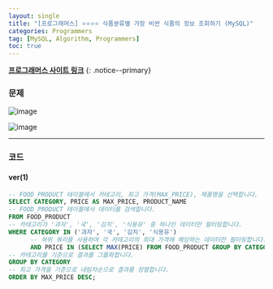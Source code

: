 ```yaml
---
layout: single
title: "[프로그래머스] ⭐⭐⭐⭐ 식품분류별 가장 비싼 식품의 정보 조회하기 (MySQL)"
categories: Programmers
tag: [MySQL, Algorithm, Programmers]
toc: true
---
```


**[프로그래머스 사이트 링크](<https://school.programmers.co.kr/learn/courses/30/lessons/131116>)**
{: .notice--primary}

### 문제

![image](https://github.com/mgskko/Algorithm/assets/100071667/12e9580a-e8c4-4b9b-8b4f-9a35033509aa)

![image](https://github.com/mgskko/Algorithm/assets/100071667/cc91d845-75f1-40ca-9617-6943d457093e)

---

### 코드

#### ver(1)

```sql
-- FOOD_PRODUCT 테이블에서 카테고리, 최고 가격(MAX_PRICE), 제품명을 선택합니다.
SELECT CATEGORY, PRICE AS MAX_PRICE, PRODUCT_NAME
-- FOOD_PRODUCT 테이블에서 데이터를 검색합니다.
FROM FOOD_PRODUCT
-- 카테고리가 '과자', '국', '김치', '식용유' 중 하나인 데이터만 필터링합니다.
WHERE CATEGORY IN ('과자', '국', '김치', '식용유') 
      -- 하위 쿼리를 사용하여 각 카테고리의 최대 가격에 해당하는 데이터만 필터링합니다.
      AND PRICE IN (SELECT MAX(PRICE) FROM FOOD_PRODUCT GROUP BY CATEGORY)
-- 카테고리를 기준으로 결과를 그룹화합니다.
GROUP BY CATEGORY
-- 최고 가격을 기준으로 내림차순으로 결과를 정렬합니다.
ORDER BY MAX_PRICE DESC;
```